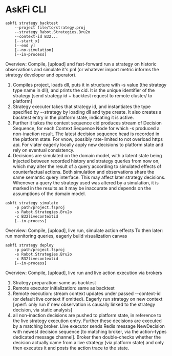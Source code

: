 # AskFi CLI

```text
askfi strategy backtest
    --project file/to/strategy.proj
    --strategy Rabot.Strategies.Bru2o
    --context-id B32...
    [--start x]
    [--end y]
    [--no-simulation]
    [--in-process]
```

Overview: Compile, [upload] and fast-forward run a strategy on historic observations and simulate it's pnl (or whatever import metric informs the strategy developer and operator).

1. Compiles project, loads dll, puts it in structure with -s value (the strategy type name in dll), and prints the cid. It is the unique identifier of the strategy [send strategy id + backtest request to remote cluster/ to platform]
2. Strategy executer takes that strategy id, and instantiates the type specified by --strategy by loading dll and type create. It also creates a backtest entry in the platform state, indicating it is active.
3. Further it takes the context sequence cid
produces stream of Decision Sequence, for each Context Sequence Node for which -s produced a non-inaction result. The latest decision sequence head is recorded in the platform state. For vnow, possibly rate-limited to not overload https api. For vlater eagerly locally apply new decisions to platform state and rely on eventual consistency.
4. Decisions are simulated on the domain model, with a latent state being injected between recorded history and strategy queries from now on, which may alter the result of a query according to simulated effects of counterfactual actions. Both simulation and observations share the same semantic query interface.
This may affect later strategy decisions. Whenever a query the strategy used was altered by a simulation, it is marked in the results as it may be inaccurate and depends on the assumptions of the domain model.

```text
askfi strategy simulate
    -p path/project.fsproj
    -s Rabot.Strategies.Bru2o
    -c B32livecontextid
    [--in-process]
```

Overview: Compile, [upload], live run, simulate action effects
To then later: run monitoring queries, eagerly build visualization canvas

```text 
askfi strategy deploy
    -p path/project.fsproj
    -s Rabot.Strategies.Bru2o
    -c B32livecontextid
    [--in-process]
```

Overview:  Compile, [upload], live run and live action execution via brokers

1. Strategy preparation: same as backtest
2. Remote executor initialization: same as backtest
3. Remote execution: stream context updates under passed --context-id (or default live context if omitted). Eagerly run strategy on new context [vperf: only run if new observation is causally linked to the strategy decision, via static analysis]
4. all non-inaction decisions are pushed to platform state, in reference to the live strategy execution entry. Further these decisions are executed by a matching broker. Live executor sends Redis message NewDecision with newest decision sequence [to matching broker, via the action-types dedicated message channel]. Broker then double-checks whether the decision actually came from a live strategy (via platform state) and only then executes it and posts the action trace to the state. 
